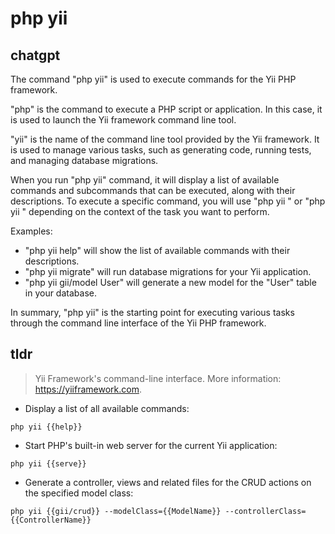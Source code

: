 # php yii 
## chatgpt 
The command "php yii" is used to execute commands for the Yii PHP framework.

"php" is the command to execute a PHP script or application. In this case, it is used to launch the Yii framework command line tool.

"yii" is the name of the command line tool provided by the Yii framework. It is used to manage various tasks, such as generating code, running tests, and managing database migrations.

When you run "php yii" command, it will display a list of available commands and subcommands that can be executed, along with their descriptions. To execute a specific command, you will use "php yii <command>" or "php yii <command> <subcommand>" depending on the context of the task you want to perform.

Examples:

- "php yii help" will show the list of available commands with their descriptions.
- "php yii migrate" will run database migrations for your Yii application.
- "php yii gii/model User" will generate a new model for the "User" table in your database. 

In summary, "php yii" is the starting point for executing various tasks through the command line interface of the Yii PHP framework. 

## tldr 
 
> Yii Framework's command-line interface.
> More information: <https://yiiframework.com>.

- Display a list of all available commands:

`php yii {{help}}`

- Start PHP's built-in web server for the current Yii application:

`php yii {{serve}}`

- Generate a controller, views and related files for the CRUD actions on the specified model class:

`php yii {{gii/crud}} --modelClass={{ModelName}} --controllerClass={{ControllerName}}`
